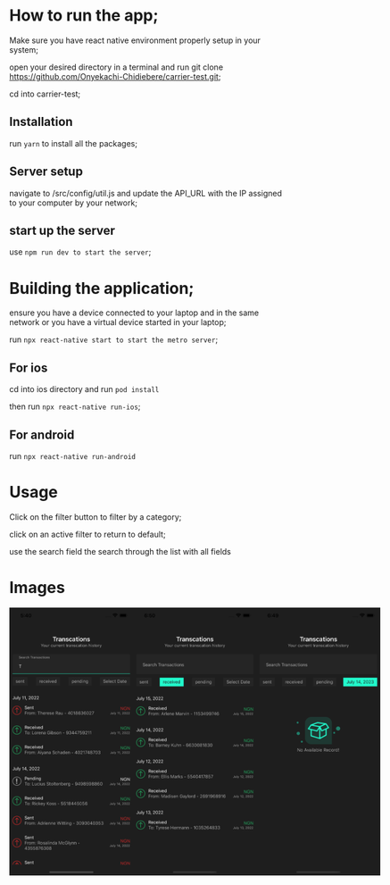# How to run the app;

Make sure you have react native environment properly setup in your system;

open your desired directory in a terminal and run 
git clone https://github.com/Onyekachi-Chidiebere/carrier-test.git;

cd into carrier-test;

## Installation

run ```yarn```  to install all the packages;

## Server setup
navigate to /src/config/util.js and update the API_URL with the IP assigned to your computer by your network;

## start up the server

use ```npm run dev to start the server```;

# Building the application;

ensure you have a device connected to your laptop and in the same network or you have a virtual device started in your laptop;

run ```npx react-native start to start the metro server```;

## For ios

cd into ios directory and run ```pod install```

then run ```npx react-native run-ios```;

## For android 
run ```npx react-native run-android ```


# Usage
Click on the filter button to filter by a category;

click on an active filter to return to default;

use the search field the search through the list with all fields

# Images 
<p style='display:flex'>
<img src="/src/images/fullImage.png" width="250" height="480">
<img src="/src/images/filteredImage.png" width="250" height="480">
<img src="/src/images/emptyImage.png" width="250" height="480">
</p>
